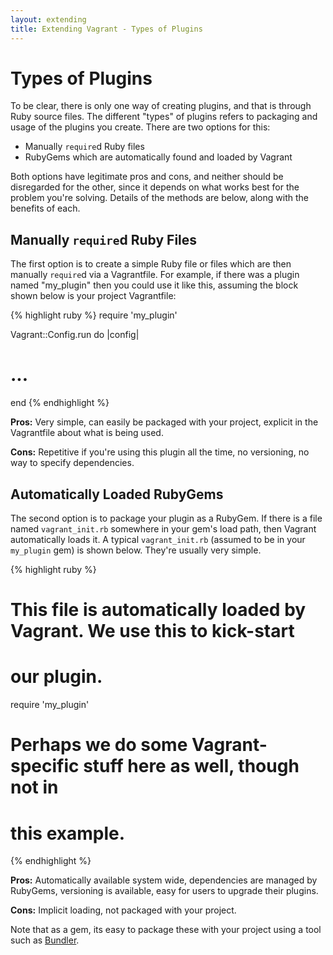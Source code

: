 ```yaml
---
layout: extending
title: Extending Vagrant - Types of Plugins
---
```

# Types of Plugins

To be clear, there is only one way of creating plugins, and that is through
Ruby source files. The different "types" of plugins refers to packaging and
usage of the plugins you create. There are two options for this:

* Manually `require`d Ruby files
* RubyGems which are automatically found and loaded by Vagrant

Both options have legitimate pros and cons, and neither should be disregarded
for the other, since it depends on what works best for the problem you're solving.
Details of the methods are below, along with the benefits of each.

## Manually `require`d Ruby Files

The first option is to create a simple Ruby file or files which are then
manually `require`d via a Vagrantfile. For example, if there was a plugin
named "my_plugin" then you could use it like this, assuming the block shown
below is your project Vagrantfile:

{% highlight ruby %}
require 'my_plugin'

Vagrant::Config.run do |config|
  # ...
end
{% endhighlight %}

**Pros:** Very simple, can easily be packaged with your project, explicit in
the Vagrantfile about what is being used.

**Cons:** Repetitive if you're using this plugin all the time, no versioning,
no way to specify dependencies.

## Automatically Loaded RubyGems

The second option is to package your plugin as a RubyGem. If there is a file
named `vagrant_init.rb` somewhere in your gem's load path, then Vagrant
automatically loads it. A typical `vagrant_init.rb` (assumed to be in your
`my_plugin` gem) is shown below. They're usually very simple.

{% highlight ruby %}
# This file is automatically loaded by Vagrant. We use this to kick-start
# our plugin.
require 'my_plugin'

# Perhaps we do some Vagrant-specific stuff here as well, though not in
# this example.
{% endhighlight %}

**Pros:** Automatically available system wide, dependencies are managed by
RubyGems, versioning is available, easy for users to upgrade their plugins.

**Cons:** Implicit loading, not packaged with your project.

Note that as a gem, its easy to package these with your project using a
tool such as [Bundler](http://gembundler.com).
